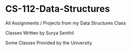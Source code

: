 # CS-112-Data-Structures
All Assignments / Projects from my Data Structures Class

   
Classes Written by Surya Senthil

Some Classes Provided by the University
